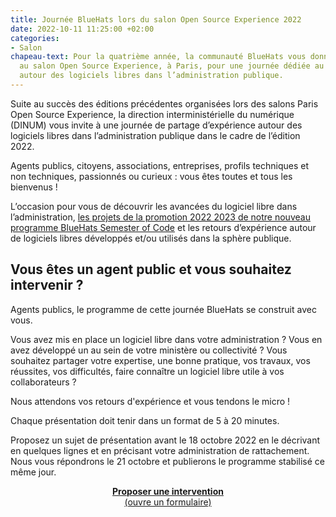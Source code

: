 ```yaml
---
title: Journée BlueHats lors du salon Open Source Experience 2022
date: 2022-10-11 11:25:00 +02:00
categories:
- Salon
chapeau-text: Pour la quatrième année, la communauté BlueHats vous donne rendez-vous
  au salon Open Source Experience, à Paris, pour une journée dédiée au partage d’expérience
  autour des logiciels libres dans l’administration publique.
---
```


Suite au succès des éditions précédentes organisées lors des salons Paris Open Source Experience, la direction interministérielle du numérique (DINUM) vous invite à une journée de partage d’expérience autour des logiciels libres dans l’administration publique dans le cadre de l’édition 2022.

Agents publics, citoyens, associations, entreprises, profils techniques et non techniques, passionnés ou curieux : vous êtes toutes et tous les bienvenus !

L’occasion pour vous de découvrir les avancées du logiciel libre dans l’administration, [les projets de la promotion 2022 2023 de notre nouveau programme BlueHats Semester of Code](https://communs.numerique.gouv.fr/bluehats/bsoc-promotion-2022/) et les retours d’expérience autour de logiciels libres développés et/ou utilisés dans la sphère publique.

## Vous êtes un agent public et vous souhaitez intervenir ?
Agents publics, le programme de cette journée BlueHats se construit avec vous.

Vous avez mis en place un logiciel libre dans votre administration ? Vous en avez développé un au sein de votre ministère ou collectivité ? Vous souhaitez partager votre expertise, une bonne pratique, vos travaux, vos réussites, vos difficultés, faire connaître un logiciel libre utile à vos collaborateurs ? 

Nous attendons vos retours d'expérience et vous tendons le micro !

Chaque présentation doit tenir dans un format de 5 à 20 minutes.

Proposez un sujet de présentation avant le 18 octobre 2022 en le décrivant en quelques lignes et en précisant votre administration de rattachement. Nous vous répondrons le 21 octobre et publierons le programme stabilisé ce même jour.

<div align="center"  style="margin-bottom: 20px"><a href="https://framaforms.org/appel-a-interventions-bluehats-a-osx-1664287204" class="button"><b>Proposer une intervention</b><br>(ouvre un formulaire)</a></div>